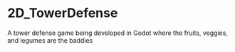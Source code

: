 # 2D_TowerDefense
 A tower defense game being developed in Godot where the fruits, veggies, and legumes are the baddies

